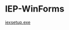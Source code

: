 # IEP-WinForms

[iexsetup.exe](https://anphatholdingsvn-my.sharepoint.com/:u:/g/personal/cntt_ptda7_anphatholdings_vn/EYCvFoYOXDRFrZipcBFcJREBCaNnXybVE2RlXlAyV3OInw?e=4FL1kV)